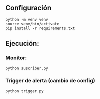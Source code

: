 ## Configuración

```Shell
python -m venv venv
source venv/bin/activate
pip install -r requirements.txt 
```

## Ejecución:

### Monitor:

```Shell
python suscriber.py
``` 

### Trigger de alerta (cambio de config)

```Shell
python trigger.py 
```


